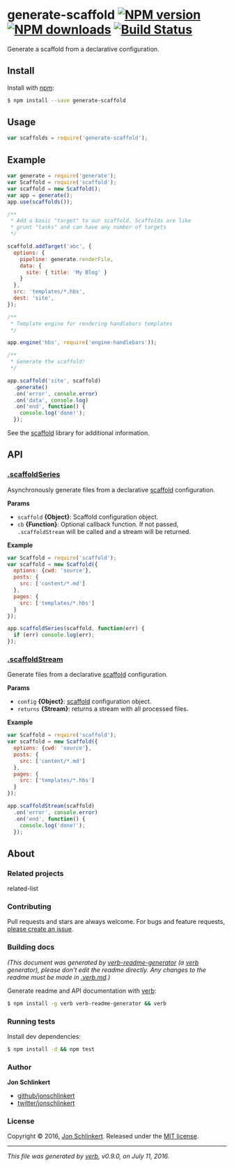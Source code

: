 # generate-scaffold [![NPM version](https://img.shields.io/npm/v/generate-scaffold.svg?style=flat)](https://www.npmjs.com/package/generate-scaffold) [![NPM downloads](https://img.shields.io/npm/dm/generate-scaffold.svg?style=flat)](https://npmjs.org/package/generate-scaffold) [![Build Status](https://img.shields.io/travis/generate/generate-scaffold.svg?style=flat)](https://travis-ci.org/generate/generate-scaffold)

Generate a scaffold from a declarative configuration.

## Install

Install with [npm](https://www.npmjs.com/):

```sh
$ npm install --save generate-scaffold
```

## Usage

```js
var scaffolds = require('generate-scaffold');
```

## Example

```js
var generate = require('generate');
var Scaffold = require('scaffold');
var scaffold = new Scaffold();
var app = generate();
app.use(scaffolds());

/**
 * Add a basic "target" to our scaffold. Scaffolds are like
 * grunt "tasks" and can have any number of targets
 */

scaffold.addTarget('abc', {
  options: {
    pipeline: generate.renderFile,
    data: {
      site: { title: 'My Blog' }
    }
  },
  src: 'templates/*.hbs',
  dest: 'site',
});

/**
 * Template engine for rendering handlebars templates
 */

app.engine('hbs', require('engine-handlebars'));

/**
 * Generate the scaffold!
 */

app.scaffold('site', scaffold)
  .generate()
  .on('error', console.error)
  .on('data', console.log)
  .on('end', function() {
    console.log('done!');
  });
```

See the [scaffold](https://github.com/jonschlinkert/scaffold) library for additional information.

## API

### [.scaffoldSeries](index.js#L115)

Asynchronously generate files from a declarative [scaffold](https://github.com/jonschlinkert/scaffold) configuration.

**Params**

* `scaffold` **{Object}**: Scaffold configuration object.
* `cb` **{Function}**: Optional callback function. If not passed, `.scaffoldStream` will be called and a stream will be returned.

**Example**

```js
var Scaffold = require('scaffold');
var scaffold = new Scaffold({
  options: {cwd: 'source'},
  posts: {
    src: ['content/*.md']
  },
  pages: {
    src: ['templates/*.hbs']
  }
});

app.scaffoldSeries(scaffold, function(err) {
  if (err) console.log(err);
});
```

### [.scaffoldStream](index.js#L172)

Generate files from a declarative [scaffold](https://github.com/jonschlinkert/scaffold) configuration.

**Params**

* `config` **{Object}**: [scaffold](https://github.com/jonschlinkert/scaffold) configuration object.
* `returns` **{Stream}**: returns a stream with all processed files.

**Example**

```js
var Scaffold = require('scaffold');
var scaffold = new Scaffold({
  options: {cwd: 'source'},
  posts: {
    src: ['content/*.md']
  },
  pages: {
    src: ['templates/*.hbs']
  }
});

app.scaffoldStream(scaffold)
  .on('error', console.error)
  .on('end', function() {
    console.log('done!');
  });
```

## About

### Related projects

related-list

### Contributing

Pull requests and stars are always welcome. For bugs and feature requests, [please create an issue](../../issues/new).

### Building docs

_(This document was generated by [verb-readme-generator](https://github.com/verbose/verb-readme-generator) (a [verb](https://github.com/verbose/verb) generator), please don't edit the readme directly. Any changes to the readme must be made in [.verb.md](.verb.md).)_

Generate readme and API documentation with [verb](https://github.com/verbose/verb):

```sh
$ npm install -g verb verb-readme-generator && verb
```

### Running tests

Install dev dependencies:

```sh
$ npm install -d && npm test
```

### Author

**Jon Schlinkert**

* [github/jonschlinkert](https://github.com/jonschlinkert)
* [twitter/jonschlinkert](http://twitter.com/jonschlinkert)

### License

Copyright © 2016, [Jon Schlinkert](https://github.com/jonschlinkert).
Released under the [MIT license](https://github.com/generate/generate-scaffold/blob/master/LICENSE).

***

_This file was generated by [verb](https://github.com/verbose/verb), v0.9.0, on July 11, 2016._